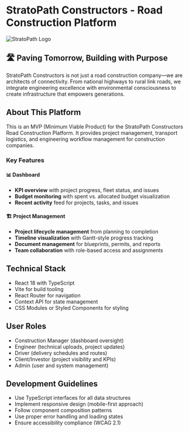 # StratoPath Constructors - Road Construction Platform

![StratoPath Logo](https://via.placeholder.com/150x50?text=StratoPath)

## 🛣️ Paving Tomorrow, Building with Purpose

StratoPath Constructors is not just a road construction company—we are architects of connectivity. From national highways to rural link roads, we integrate engineering excellence with environmental consciousness to create infrastructure that empowers generations.

## About This Platform

This is an MVP (Minimum Viable Product) for the StratoPath Constructors Road Construction Platform. It provides project management, transport logistics, and engineering workflow management for construction companies.

### Key Features

#### 📊 Dashboard
- **KPI overview** with project progress, fleet status, and issues
- **Budget monitoring** with spent vs. allocated budget visualization
- **Recent activity** feed for projects, tasks, and issues

#### 🏗️ Project Management
- **Project lifecycle management** from planning to completion
- **Timeline visualization** with Gantt-style progress tracking
- **Document management** for blueprints, permits, and reports
- **Team collaboration** with role-based access and assignments

## Technical Stack
- React 18 with TypeScript
- Vite for build tooling
- React Router for navigation
- Context API for state management
- CSS Modules or Styled Components for styling

## User Roles
- Construction Manager (dashboard oversight)
- Engineer (technical uploads, project updates)
- Driver (delivery schedules and routes)
- Client/Investor (project visibility and KPIs)
- Admin (user and system management)

## Development Guidelines
- Use TypeScript interfaces for all data structures
- Implement responsive design (mobile-first approach)
- Follow component composition patterns
- Use proper error handling and loading states
- Ensure accessibility compliance (WCAG 2.1)
